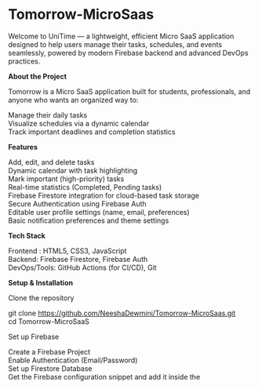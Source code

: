 # Tomorrow-MicroSaas

Welcome to UniTime — a lightweight, efficient Micro SaaS application designed to help users manage their tasks, schedules, and events seamlessly, powered by modern Firebase backend and advanced DevOps practices.






**About the Project**
 
Tomorrow is a Micro SaaS application built for students, professionals, and anyone who wants an organized way to:<br>

Manage their daily tasks <br>
Visualize schedules via a dynamic calendar <br>
Track important deadlines and completion statistics<br> 




**Features**


 Add, edit, and delete tasks<br>
 Dynamic calendar with task highlighting<br>
 Mark important (high-priority) tasks<br>
 Real-time statistics (Completed, Pending tasks)<br>
 Firebase Firestore integration for cloud-based task storage<br>
 Secure Authentication using Firebase Auth<br>
 Editable user profile settings (name, email, preferences)<br>
 Basic notification preferences and theme settings<br>



**Tech Stack**


Frontend : HTML5, CSS3, JavaScript 	<br>
Backend: Firebase Firestore, Firebase Auth<br>
DevOps/Tools: GitHub Actions (for CI/CD), Git<br>




**Setup & Installation**<br>



Clone the repository<br>

git clone https://github.com/NeeshaDewmini/Tomorrow-MicroSaas.git<br>
cd Tomorrow-MicroSaaS<br>

Set up Firebase<br>

Create a Firebase Project<br>
Enable Authentication (Email/Password)<br>
Set up Firestore Database<br>
Get the Firebase configuration snippet and add it inside the <script> tag in each HTML file.<br>
Open dashboard.html in your browser!<br>




**Deployment**<br>

Hosted via Firebase Hosting<br>
Hosting URL: https://tomorrow-32546.web.app<br>




**Documentation**<br>

All project documents are available inside /docs/ folder:<br>

 Product Requirements Document (PRD)<br>
 Technical Design Document (TDD)<br>
 System Architecture Diagram<br>
 Operations Runbook<br>


